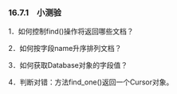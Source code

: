 ### 16.7.1　小测验

1．如何控制find()操作将返回哪些文档？

2．如何按字段name升序排列文档？

3．如何获取Database对象的字段值？

4．判断对错：方法find_one()返回一个Cursor对象。

